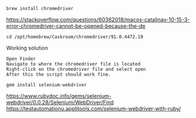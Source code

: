 ```
brew install chromedriver
```

https://stackoverflow.com/questions/60362018/macos-catalinav-10-15-3-error-chromedriver-cannot-be-opened-because-the-de

```
cd /opt/homebrew/Caskroom/chromedriver/91.0.4472.19
```

Working solution
```
Open Finder
Navigate to where the chromedriver file is located
Right-click on the chromedriver file and select open
After this the script should work fine.
```

```
gem install selenium-webdriver
```


https://www.rubydoc.info/gems/selenium-webdriver/0.0.28/Selenium/WebDriver/Find
https://testautomationu.applitools.com/selenium-webdriver-with-ruby/
